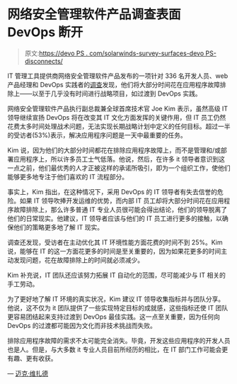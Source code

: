 # 网络安全管理软件产品调查表面 DevOps 断开

> 原文:[https://devo PS . com/solarwinds-survey-surfaces-devo PS-disconnects/](https://devops.com/solarwinds-survey-surfaces-devops-disconnects/)

IT 管理工具提供商网络安全管理软件产品发布的一项针对 336 名开发人员、web 产品经理和 DevOps 实践者的[调查](https://globenewswire.com/news-release/2019/01/23/1704020/0/en/Cloud-Confessions-New-SolarWinds-Survey-of-Tech-Professionals-Reveals-the-Trouble-With-Troubleshooting.html)发现，他们将大部分时间花在应用程序故障排除上——以至于几乎没有时间进行战略项目，如过渡到 DevOps 实践。

网络安全管理软件产品执行副总裁兼全球首席技术官 Joe Kim 表示，虽然高级 IT 领导继续宣扬 DevOps 将在改变其 IT 文化方面发挥的关键作用，但 IT 员工仍然花费太多时间处理战术问题，无法实现长期战略计划中定义的任何目标。超过一半的受访者(53%)表示，解决应用程序问题是一天中最重要的任务。

Kim 说，因为他们的大部分时间都花在排除应用程序故障上，而不是管理和/或部署应用程序上，所以许多员工士气低落。他说，然后，在许多 it 领导者意识到这一点之前，他们最优秀的人才正被这样的承诺所吸引，即为一个组织工作，使他们能够更多地专注于他们喜欢的 IT 流程部分。

事实上，Kim 指出，在这种情况下，采用 DevOps 的 IT 领导者有失去信誉的危险。如果 IT 领导吹捧开发运维的优势，而内部 IT 员工却将大部分时间花在应用程序故障排除上，那么许多普通 IT 专业人员很可能会得出结论，他们的领导脱离了他们的日常现实。他建议，IT 领导者应该与他们的 IT 员工进行更多的接触，以确保他们的策略更多地了解 IT 现实。

调查还发现，受访者在主动优化其 IT 环境性能方面花费的时间不到 25%。Kim 说，能够在 IT 的这一方面花更多的时间是至关重要的，因为如果花更多的时间主动发现问题，花在故障排除上的时间就必须减少。

Kim 补充说，IT 团队还应该努力拓展 IT 自动化的范围，尽可能减少与 IT 相关的手工劳动。

为了更好地了解 IT 环境的真实状况，Kim 建议 IT 领导收集指标并与团队分享。他说，这不仅为 it 团队提供了一些实现特定目标的成就感，这些指标还使 IT 团队更容易团结起来支持过渡到 DevOps 最佳实践。这一点至关重要，因为任何向 DevOps 的过渡都可能因为文化而非技术挑战而失败。

排除应用程序故障的需求不太可能完全消失。毕竟，开发这些应用程序的开发人员也是人。但是，与大多数 it 专业人员目前所经历的相比，在 IT 部门工作可能会更有趣、更有收获。

— [迈克·维扎德](https://devops.com/author/mike-vizard/)